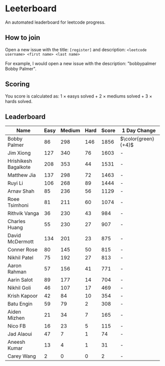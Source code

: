 # Leeterboard

An automated leaderboard for leetcode progress.

## How to join

Open a new issue with the title: `[register]` and description:
`<leetcode username> <first name> <last name>`

For example, I would open a new issue with the description: "bobbypalmer Bobby Palmer".

## Scoring

You score is calculated as:
1 $\times$ easys solved + 2 $\times$ mediums solved + 3 $\times$ hards solved.

## Leaderboard
| Name | Easy | Medium | Hard | Score | 1 Day Change |
| --- | --- | --- | --- | --- | --- |
| Bobby Palmer | 86 | 298 | 146 | 1856 | $\color{green}{+4}$ |
| Jim Xiong | 127 | 340 | 76 | 1603 | - |
| Hrishikesh Bagalkote | 208 | 353 | 44 | 1531 | - |
| Matthew Jia | 137 | 298 | 72 | 1463 | - |
| Ruyi Li | 106 | 268 | 89 | 1444 | - |
| Arnav Shah | 85 | 236 | 56 | 1129 | - |
| Roee Tsimhoni | 81 | 211 | 60 | 1074 | - |
| Rithvik Vanga | 36 | 230 | 43 | 984 | - |
| Charles Huang | 55 | 230 | 27 | 907 | - |
| David McDermott | 134 | 201 | 23 | 875 | - |
| Conner Rose | 80 | 145 | 50 | 815 | - |
| Nikhil Patel | 75 | 192 | 27 | 813 | - |
| Aaron Rahman | 57 | 156 | 41 | 771 | - |
| Aarin Salot | 89 | 177 | 14 | 704 | - |
| Nikhil Goli | 46 | 107 | 17 | 469 | - |
| Krish Kapoor | 42 | 84 | 10 | 354 | - |
| Batu Engin | 59 | 79 | 2 | 308 | - |
| Aiden Mizhen | 21 | 34 | 7 | 165 | - |
| Nico FB | 16 | 23 | 5 | 115 | - |
| Jad Alaoui | 47 | 7 | 1 | 74 | - |
| Aneesh Kumar | 13 | 4 | 1 | 31 | - |
| Carey Wang | 2 | 0 | 0 | 2 | - |
